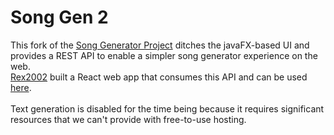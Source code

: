 # Song Gen 2

This fork of the [Song Generator Project](https://github.com/Rex2002/songGenerator) ditches the javaFX-based UI and provides a REST API to enable a simpler song generator experience on the web. <br>
[Rex2002](https://github.com/Rex2002) built a React web app that consumes this API and can be used [here](https://rex2002.github.io/song-gen-2.0-frontend/#/).<br>
<br>
Text generation is disabled for the time being because it requires significant resources that we can't provide with free-to-use hosting.<br>